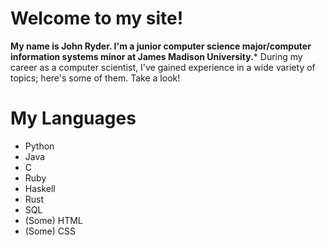 # Welcome to my site!
**My name is John Ryder. I'm a junior computer science major/computer information systems minor at James Madison University.***
During my career as a computer scientist, I've gained experience in a wide variety of topics; here's some of them. Take a look!

# My Languages
- Python
- Java
- C
- Ruby
- Haskell
- Rust
- SQL
- (Some) HTML
- (Some) CSS
